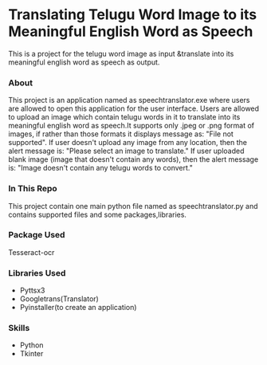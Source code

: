 # Translating Telugu Word Image to its Meaningful English Word as Speech
This is a project for the telugu word image as input &translate into its meaningful english word as speech as output.

### About
This project is an application named as speechtranslator.exe where users are allowed to open this application for the user interface. Users are allowed to upload an image which contain telugu words in it to translate into its meaningful english word as speech.It supports only .jpeg or .png format of images, if rather than those formats it displays message as: "File not supported". If user doesn't upload any image from any location, then the alert message is: "Please select an image to translate." If user uploaded blank image (image that doesn't contain any words), then the alert message is: "Image doesn't contain any telugu words to convert." 

### In This Repo
This project contain one main python file named as speechtranslator.py and contains supported files and some packages,libraries. 

### Package Used
Tesseract-ocr

### Libraries Used
* Pyttsx3
* Googletrans(Translator)
* Pyinstaller(to create an application)

### Skills
* Python
* Tkinter





